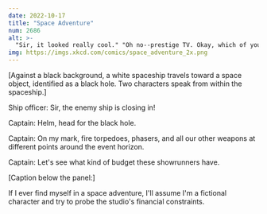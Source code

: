```yaml
---
date: 2022-10-17
title: "Space Adventure"
num: 2686
alt: >-
  "Sir, it looked really cool." "Oh no--prestige TV. Okay, which of you has a terrible secret that's being slowly revealed to the audience through flashbacks? Just spit it out so we can escape this arc!"
img: https://imgs.xkcd.com/comics/space_adventure_2x.png
---
```

[Against a black background, a white spaceship travels toward a space object, identified as a black hole. Two characters speak from within the spaceship.]

Ship officer: Sir, the enemy ship is closing in!

Captain: Helm, head for the black hole.

Captain: On my mark, fire torpedoes, phasers, and all our other weapons at different points around the event horizon.

Captain: Let's see what kind of budget these showrunners have.

[Caption below the panel:]

If I ever find myself in a space adventure, I'll assume I'm a fictional character and try to probe the studio's financial constraints.